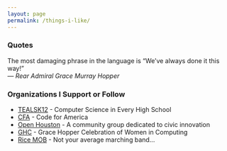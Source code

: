 ```yaml
---
layout: page
permalink: /things-i-like/
---
```


### Quotes

The most damaging phrase in the language is “We’ve always done it this way!”<br><t>*— Rear Admiral Grace Murray Hopper*

### Organizations I Support or Follow

* [TEALSK12](tealsk12.org) - Computer Science in Every High School
* [CFA](http://www.codeforamerica.org/) - Code for America
* [Open Houston](http://ohouston.org/) - A community group dedicated to civic innovation
* [GHC](http://gracehopper.anitaborg.org/) - Grace Hopper Celebration of Women in Computing
* [Rice MOB](mob.rice.edu) - Not your average marching band...
